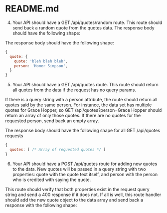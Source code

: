 # README.md

4. Your API should have a GET /api/quotes/random route. This route should send back a random quote from the quotes data. The response body should have the following shape:

The response body should have the following shape:
```javascript
{
  quote: {
    quote: 'bleh bleh bleh',
    person: 'Homer Simpson',
  }
}
```

5. Your API should have a GET /api/quotes route. This route should return all quotes from the data if the request has no query params.

If there is a query string with a person attribute, the route should return all quotes said by the same person. For instance, the data set has multiple quotes for Grace Hopper, so GET /api/quotes?person=Grace Hopper should return an array of only those quotes. If there are no quotes for the requested person, send back an empty array.

The response body should have the following shape for all GET /api/quotes requests

```javascript
{
  quotes: [ /* Array of requested quotes */ ]
}
```

6. Your API should have a POST /api/quotes route for adding new quotes to the data. New quotes will be passed in a query string with two properties: quote with the quote text itself, and person with the person who is credited with saying the quote.

This route should verify that both properties exist in the request query string and send a 400 response if it does not. If all is well, this route handler should add the new quote object to the data array and send back a response with the following shape:
